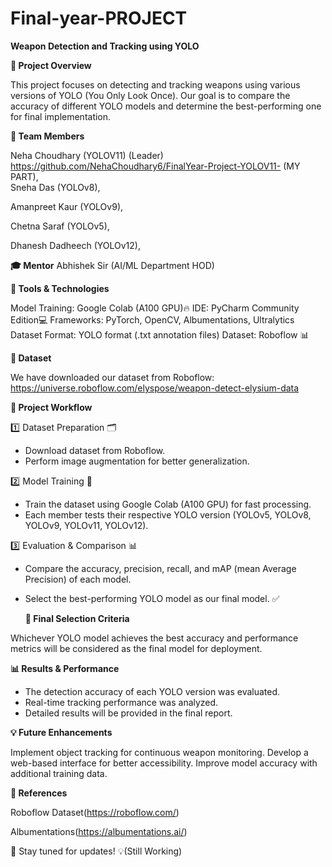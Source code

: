 # Final-year-PROJECT
**Weapon Detection and Tracking using YOLO**

**🚀 Project Overview**

This project focuses on detecting and tracking weapons using various versions of YOLO (You Only Look Once). Our goal is to compare the accuracy of different YOLO models and determine the best-performing one for final implementation.

**👥 Team Members**

Neha Choudhary (YOLOV11) (Leader) https://github.com/NehaChoudhary6/FinalYear-Project-YOLOV11- (MY PART),                                                                      
Sneha Das (YOLOv8),

Amanpreet Kaur (YOLOv9),

Chetna Saraf (YOLOv5),

Dhanesh Dadheech (YOLOv12),

**🎓 Mentor**
Abhishek Sir (AI/ML Department HOD)

**🔧 Tools & Technologies**

Model Training: Google Colab (A100 GPU)🔥
IDE: PyCharm Community Edition💻
Frameworks: PyTorch, OpenCV, Albumentations, Ultralytics
Dataset Format: YOLO format (.txt annotation files)
Dataset: Roboflow 📊

**📂 Dataset**

We have downloaded our dataset from Roboflow: https://universe.roboflow.com/elyspose/weapon-detect-elysium-data

**📌 Project Workflow**

1️⃣ Dataset Preparation 🗂️
- Download dataset from Roboflow.
- Perform image augmentation for better generalization.
  
2️⃣ Model Training 🎯
- Train the dataset using Google Colab (A100 GPU) for fast processing.
- Each member tests their respective YOLO version (YOLOv5, YOLOv8, YOLOv9, YOLOv11, YOLOv12).
  
3️⃣ Evaluation & Comparison 📊
- Compare the accuracy, precision, recall, and mAP (mean Average Precision) of each model.
- Select the best-performing YOLO model as our final model. ✅

  **📌 Final Selection Criteria**

Whichever YOLO model achieves the best accuracy and performance metrics will be considered as the final model for deployment.

**📊 Results & Performance**

- The detection accuracy of each YOLO version was evaluated.
- Real-time tracking performance was analyzed.
- Detailed results will be provided in the final report.

**💡 Future Enhancements**

Implement object tracking for continuous weapon monitoring.
Develop a web-based interface for better accessibility.
Improve model accuracy with additional training data.

**🔗 References**

Roboflow Dataset(https://roboflow.com/)

Albumentations(https://albumentations.ai/)

📢 Stay tuned for updates! 💡(Still Working)


